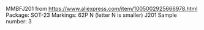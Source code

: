 MMBFJ201 from https://www.aliexpress.com/item/1005002925666978.html
Package: SOT-23
Markings: 62P N (letter N is smaller)
          J201
Sample number: 3
